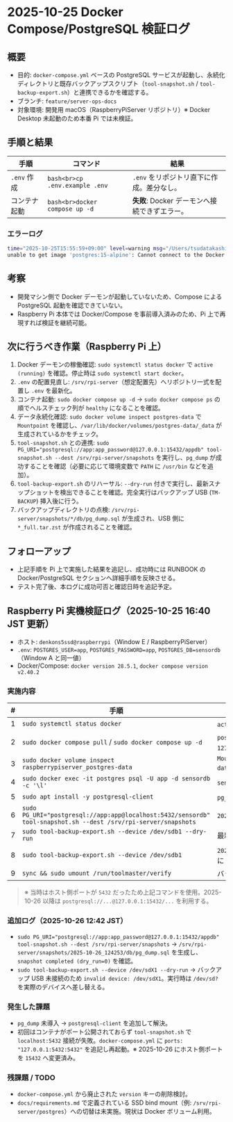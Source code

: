 # 2025-10-25 Docker Compose/PostgreSQL 検証ログ

## 概要
- 目的: `docker-compose.yml` ベースの PostgreSQL サービスが起動し、永続化ディレクトリと既存バックアップスクリプト（`tool-snapshot.sh` / `tool-backup-export.sh`）と連携できるかを確認する。
- ブランチ: `feature/server-ops-docs`
- 対象環境: 開発用 macOS（RaspberryPiServer リポジトリ）※ Docker Desktop 未起動のため本番 Pi では未検証。

## 手順と結果
| 手順 | コマンド | 結果 |
| --- | --- | --- |
| `.env` 作成 | ```bash<br>cp .env.example .env``` | `.env` をリポジトリ直下に作成。差分なし。 |
| コンテナ起動 | ```bash<br>docker compose up -d``` | **失敗**: Docker デーモンへ接続できずエラー。 |

### エラーログ
```bash
time="2025-10-25T15:55:59+09:00" level=warning msg="/Users/tsudatakashi/RaspberryPiServer/docker-compose.yml: the attribute `version` is obsolete, it will be ignored, please remove it to avoid potential confusion"
unable to get image 'postgres:15-alpine': Cannot connect to the Docker daemon at unix:///Users/tsudatakashi/.docker/run/docker.sock. Is the docker daemon running?
```

## 考察
- 開発マシン側で Docker デーモンが起動していないため、Compose による PostgreSQL 起動を確認できていない。
- Raspberry Pi 本体では Docker/Compose を事前導入済みのため、Pi 上で再現すれば検証を継続可能。

## 次に行うべき作業（Raspberry Pi 上）
1. Docker デーモンの稼働確認: `sudo systemctl status docker` で `active (running)` を確認。停止時は `sudo systemctl start docker`。
2. `.env` の配置見直し: `/srv/rpi-server`（想定配置先）へリポジトリ一式を配置し `.env` を最新化。
3. コンテナ起動: `sudo docker compose up -d` → `sudo docker compose ps` の順でヘルスチェック列が `healthy` になることを確認。
4. データ永続化確認: `sudo docker volume inspect postgres-data` で `Mountpoint` を確認し、`/var/lib/docker/volumes/postgres-data/_data` が生成されているかをチェック。
5. `tool-snapshot.sh` との連携: `sudo PG_URI="postgresql://app:app_password@127.0.0.1:15432/appdb" tool-snapshot.sh --dest /srv/rpi-server/snapshots` を実行し、`pg_dump` が成功することを確認（必要に応じて環境変数で `PATH` に `/usr/bin` などを追加）。
6. `tool-backup-export.sh` のリハーサル: `--dry-run` 付きで実行し、最新スナップショットを検出できることを確認。完全実行はバックアップ USB (`TM-BACKUP`) 挿入後に行う。
7. バックアップディレクトリの点検: `/srv/rpi-server/snapshots/*/db/pg_dump.sql` が生成され、USB 側に `*_full.tar.zst` が作成されることを確認。

## フォローアップ
- 上記手順を Pi 上で実施した結果を追記し、成功時には RUNBOOK の Docker/PostgreSQL セクションへ詳細手順を反映させる。
- テスト完了後、本ログに成功可否と確認日時を追記予定。

## Raspberry Pi 実機検証ログ（2025-10-25 16:40 JST 更新）
- ホスト: `denkons5ssd@raspberrypi`（Window E / RaspberryPiServer）
- `.env`: `POSTGRES_USER=app`, `POSTGRES_PASSWORD=app`, `POSTGRES_DB=sensordb`（Window A と同一値）
- Docker/Compose: `docker version 28.5.1`, `docker compose version v2.40.2`

### 実施内容
| # | 手順 | 結果 |
|---|---|---|
| 1 | `sudo systemctl status docker` | `active (running)` を確認（15:51 起動） |
| 2 | `sudo docker compose pull` / `sudo docker compose up -d` | `postgres` イメージ取得後、`Health: healthy` まで遷移。`127.0.0.1:5432` を `ports:` で公開 |
| 3 | `sudo docker volume inspect raspberrypiserver_postgres-data` | `Mountpoint=/var/lib/docker/volumes/raspberrypiserver_postgres-data/_data` を確認 |
| 4 | `sudo docker exec -it postgres psql -U app -d sensordb -c '\l'` | `sensordb` を含む DB 一覧を取得 |
| 5 | `sudo apt install -y postgresql-client` | `pg_dump` を導入 |
| 6 | `sudo PG_URI="postgresql://app:app@localhost:5432/sensordb" tool-snapshot.sh --dest /srv/rpi-server/snapshots` | `2025-10-25_163002/db/pg_dump.sql` を生成 |
| 7 | `sudo tool-backup-export.sh --device /dev/sdb1 --dry-run` | 最新スナップショットを検出、ログに `would archive` を出力 |
| 8 | `sudo tool-backup-export.sh --device /dev/sdb1` | `2025-10-25_163002_full.tar.zst` をバックアップ USB に作成、ログに `backup export completed` を記録 |
| 9 | `sync && sudo umount /run/toolmaster/verify` | バックアップ USB を安全に取り外し |

> ※ 当時はホスト側ポートが `5432` だったため上記コマンドを使用。2025-10-26 以降は `postgresql://...@127.0.0.1:15432/...` を利用する。

### 追加ログ（2025-10-26 12:42 JST）
- `sudo PG_URI="postgresql://app:app_password@127.0.0.1:15432/appdb" tool-snapshot.sh --dest /srv/rpi-server/snapshots` → `/srv/rpi-server/snapshots/2025-10-26_124253/db/pg_dump.sql` を生成し、`snapshot completed (dry_run=0)` を確認。
- `sudo tool-backup-export.sh --device /dev/sdX1 --dry-run` → バックアップ USB 未接続のため `invalid device: /dev/sdX1`。実行時は `/dev/sd?` を実際のデバイスへ差し替える。

### 発生した課題
- `pg_dump` 未導入 → `postgresql-client` を追加して解決。
- 初回はコンテナがポート公開されておらず `tool-snapshot.sh` で `localhost:5432` 接続が失敗。`docker-compose.yml` に `ports: "127.0.0.1:5432:5432"` を追記し再起動。※ 2025-10-26 にホスト側ポートを `15432` へ変更済み。

### 残課題 / TODO
- `docker-compose.yml` から廃止された `version` キーの削除検討。
- `docs/requirements.md` で定義されている SSD bind mount（例: `/srv/rpi-server/postgres`）への切替は未実施。現状は Docker ボリューム利用。
